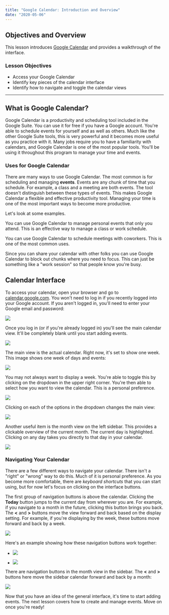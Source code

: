 ```yaml
---
title: "Google Calendar: Introduction and Overview"
date: "2020-05-06"
---
```


## Objectives and Overview

This lesson introduces [Google Calendar](https://calendar.google.com/) and provides a walkthrough of the interface.

### Lesson Objectives

- Access your Google Calendar
- Identify key pieces of the calendar interface
- Identify how to navigate and toggle the calendar views

* * *

## What is Google Calendar?

Google Calendar is a productivity and scheduling tool included in the Google Suite. You can use it for free if you have a Google account. You're able to schedule events for yourself and as well as others. Much like the other Google Suite tools, this is very powerful and it becomes more useful as you practice with it. Many jobs require you to have a familiarity with calendars, and Google Calendar is one of the most popular tools. You'll be using it throughout this program to manage your time and events.

### Uses for Google Calendar

There are many ways to use Google Calendar. The most common is for scheduling and managing **events**. Events are any chunk of time that you schedule. For example, a class and a meeting are both events. The tool doesn't distinguish between these types of events. This makes Google Calendar a flexible and effective productivity tool. Managing your time is one of the most important ways to become more productive.

Let's look at some examples.

You can use Google Calendar to manage personal events that only you attend. This is an effective way to manage a class or work schedule.

You can use Google Calendar to schedule meetings with coworkers. This is one of the most common uses.

Since you can share your calendar with other folks you can use Google Calendar to block out chunks where you need to focus. This can just be something like a "work session" so that people know you're busy.

## Calendar Interface

To access your calendar, open your browser and go to [calendar.google.com](http://calendar.google.com). You won't need to log in if you recently logged into your Google account. If you aren't logged in, you'll need to enter your Google email and password:

![](images/google-calendar-1-1024x508.jpg)

Once you log in (or if you're already logged in) you'll see the main calendar view. It'll be completely blank until you start adding events.

![](images/google-calendar-2-1024x609.jpg)

The main view is the actual calendar. Right now, it's set to show one week. This image shows one week of days and events:

![](images/google-calendar-displays-1-1024x617.jpg)

You may not always want to display a week. You're able to toggle this by clicking on the dropdown in the upper right corner. You're then able to select how you want to view the calendar. This is a personal preference.

![](images/google-calendar-displays-2-1024x617.jpg)

Clicking on each of the options in the dropdown changes the main view:

![](images/google-calendar-switching-displays.gif)

Another useful item is the month view on the left sidebar. This provides a clickable overview of the current month. The current day is highlighted. Clicking on any day takes you directly to that day in your calendar.

![](images/google-calendar-month-1024x617.jpg)

### Navigating Your Calendar

There are a few different ways to navigate your calendar. There isn't a "right" or "wrong" way to do this. Much of it is personal preference. As you become more comfortable, there are _keyboard shortcuts_ that you can start using, but for now let's focus on clicking on the interface buttons.

The first group of navigation buttons is above the calendar. Clicking the **Today** button jumps to the current day from wherever you are. For example, if you navigate to a month in the future, clicking this button brings you back. The **<** and **\>** buttons move the view forward and back based on the display setting. For example, if you're displaying by the week, these buttons move forward and back by a week.

![](images/google-calendar-navigation-buttons-1024x617.jpg)

Here's an example showing how these navigation buttons work together:

- ![](images/google-calendar-navigation-3-2.gif)
    
- ![](images/google-calendar-navigation-2-1.gif)
    

There are navigation buttons in the month view in the sidebar. The **<** and **\>** buttons here move the sidebar calendar forward and back by a month:

![](images/google-calendar-navigation-1-1.gif)

Now that you have an idea of the general interface, it's time to start adding events. The next lesson covers how to create and manage events. Move on once you're ready!
